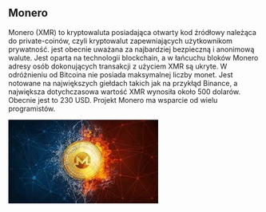 ## Monero

Monero (XMR) to kryptowaluta posiadająca otwarty kod źródłowy należąca do private-coinów, czyli kryptowalut zapewniających użytkownikom prywatność. jest obecnie uważana za najbardziej bezpieczną i anonimową walute. Jest oparta na technologii blockchain, a w łańcuchu bloków Monero adresy osób dokonujących transakcji z użyciem XMR są ukryte. W odróżnieniu od Bitcoina nie posiada maksymalnej liczby monet. Jest notowane na największych giełdach takich jak na przykłąd Binance, a największa dotychczasowa wartość XMR wynosiła około 500 dolarów. Obecnie jest to 230 USD. Projekt Monero ma wsparcie od wielu programistów.


<img src="mone.jpg" alt="123">
